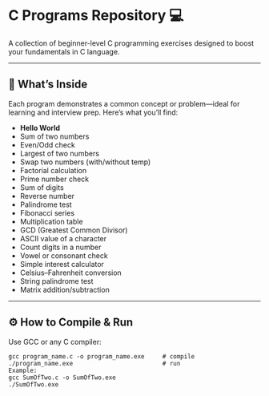 # C Programs Repository 💻

A collection of beginner-level C programming exercises designed to boost your fundamentals in C language.

---

## 🧠 What’s Inside

Each program demonstrates a common concept or problem—ideal for learning and interview prep. Here’s what you’ll find:

- **Hello World**
- Sum of two numbers
- Even/Odd check
- Largest of two numbers
- Swap two numbers (with/without temp)
- Factorial calculation
- Prime number check
- Sum of digits
- Reverse number
- Palindrome test
- Fibonacci series
- Multiplication table
- GCD (Greatest Common Divisor)
- ASCII value of a character
- Count digits in a number
- Vowel or consonant check
- Simple interest calculator
- Celsius–Fahrenheit conversion
- String palindrome test
- Matrix addition/subtraction

---

## ⚙️ How to Compile & Run

Use GCC or any C compiler:
```
gcc program_name.c -o program_name.exe     # compile
./program_name.exe                         # run
Example:
gcc SumOfTwo.c -o SumOfTwo.exe
./SumOfTwo.exe
